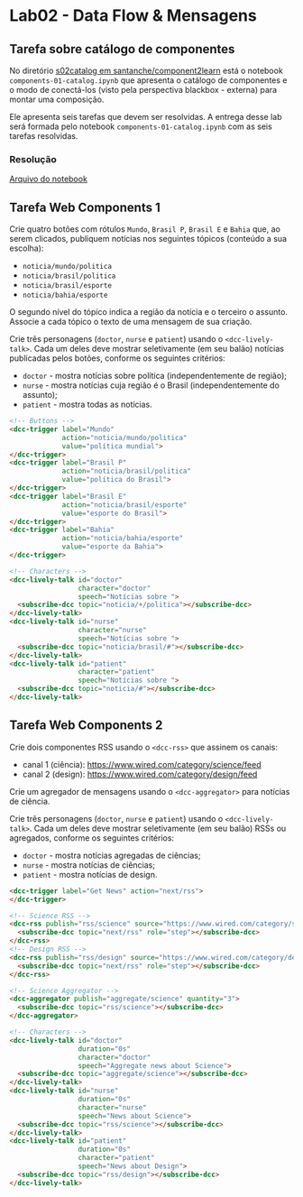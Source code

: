 # Lab02 - Data Flow & Mensagens

## Tarefa sobre catálogo de componentes

No diretório [s02catalog em santanche/component2learn](https://github.com/santanche/component2learn/blob/master/labs/02-data-flow_messages/notebooks/data-flow/s02catalog) está o notebook `components-01-catalog.ipynb` que apresenta o catálogo de componentes e o modo de conectá-los (visto pela perspectiva blackbox - externa) para montar uma composição. 

Ele apresenta seis tarefas que devem ser resolvidas. A entrega desse lab será formada pelo notebook `components-01-catalog.ipynb` com as seis tarefas resolvidas.

### Resolução

[Arquivo do notebook]()

## Tarefa Web Components 1

Crie quatro botões com rótulos `Mundo`, `Brasil P`, `Brasil E` e `Bahia` que, ao serem clicados, publiquem notícias nos seguintes tópicos (conteúdo a sua escolha):
* `noticia/mundo/politica`
* `noticia/brasil/politica`
* `noticia/brasil/esporte`
* `noticia/bahia/esporte`

O segundo nível do tópico indica a região da notícia e o terceiro o assunto. Associe a cada tópico o texto de uma mensagem de sua criação.

Crie três personagens (`doctor`, `nurse` e `patient`) usando o `<dcc-lively-talk>`. Cada um deles deve mostrar seletivamente (em seu balão) notícias publicadas pelos botões, conforme os seguintes critérios:
* `doctor` - mostra notícias sobre política (independentemente de região);
* `nurse` - mostra notícias cuja região é o Brasil (independentemente do assunto);
* `patient` - mostra todas as notícias.


```html
<!-- Buttons -->
<dcc-trigger label="Mundo"
             action="noticia/mundo/politica"
             value="política mundial">
</dcc-trigger>
<dcc-trigger label="Brasil P"
             action="noticia/brasil/politica"
             value="política do Brasil">
</dcc-trigger>
<dcc-trigger label="Brasil E"
             action="noticia/brasil/esporte"
             value="esporte do Brasil">
</dcc-trigger>
<dcc-trigger label="Bahia"
             action="noticia/bahia/esporte"
             value="esporte da Bahia">
</dcc-trigger>

<!-- Characters -->
<dcc-lively-talk id="doctor"
                 character="doctor"
                 speech="Notícias sobre ">
  <subscribe-dcc topic="noticia/+/politica"></subscribe-dcc>
</dcc-lively-talk>
<dcc-lively-talk id="nurse"
                 character="nurse"
                 speech="Notícias sobre ">
  <subscribe-dcc topic="noticia/brasil/#"></subscribe-dcc>
</dcc-lively-talk>
<dcc-lively-talk id="patient"
                 character="patient"
                 speech="Notícias sobre ">
  <subscribe-dcc topic="noticia/#"></subscribe-dcc>
</dcc-lively-talk>
```

## Tarefa Web Components 2

Crie dois componentes RSS usando o `<dcc-rss>` que assinem os canais:
  * canal 1 (ciência): https://www.wired.com/category/science/feed
  * canal 2 (design): https://www.wired.com/category/design/feed

Crie um agregador de mensagens usando o `<dcc-aggregator>` para notícias de ciência.

Crie três personagens (`doctor`, `nurse` e `patient`) usando o `<dcc-lively-talk>`. Cada um deles deve mostrar seletivamente (em seu balão) RSSs ou agregados, conforme os seguintes critérios:
* `doctor` - mostra notícias agregadas de ciências;
* `nurse` - mostra notícias de ciências;
* `patient` - mostra notícias de design.

```html
<dcc-trigger label="Get News" action="next/rss">
</dcc-trigger>

<!-- Science RSS -->
<dcc-rss publish="rss/science" source="https://www.wired.com/category/science/feed">
  <subscribe-dcc topic="next/rss" role="step"></subscribe-dcc>
</dcc-rss>
<!-- Design RSS -->
<dcc-rss publish="rss/design" source="https://www.wired.com/category/design/feed">
  <subscribe-dcc topic="next/rss" role="step"></subscribe-dcc>
</dcc-rss>

<!-- Science Aggregator -->
<dcc-aggregator publish="aggregate/science" quantity="3">
  <subscribe-dcc topic="rss/science"></subscribe-dcc>
</dcc-aggregator>

<!-- Characters -->
<dcc-lively-talk id="doctor"
                 duration="0s"
                 character="doctor"
                 speech="Aggregate news about Science">
  <subscribe-dcc topic="aggregate/science"></subscribe-dcc>
</dcc-lively-talk>
<dcc-lively-talk id="nurse"
                 duration="0s"
                 character="nurse"
                 speech="News about Science">
  <subscribe-dcc topic="rss/science"></subscribe-dcc>
</dcc-lively-talk>
<dcc-lively-talk id="patient"
                 duration="0s"
                 character="patient"
                 speech="News about Design">
  <subscribe-dcc topic="rss/design"></subscribe-dcc>
</dcc-lively-talk>
```
